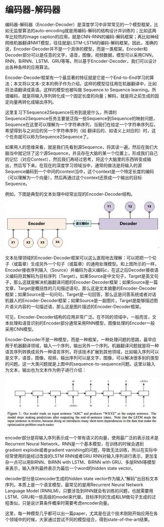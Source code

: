 # 编码器-解码器

编码器-解码器（Encoder-Decoder）是深度学习中非常常见的一个模型框架，比如无监督算法的auto-encoding就是用编码-解码的结构设计并训练的；比如这两年比较热的image caption的应用，就是CNN-RNN的编码-解码框架；再比如神经网络机器翻译NMT模型，往往就是LSTM-LSTM的编码-解码框架。因此，准确的说，Encoder-Decoder并不是一个具体的模型，而是一类框架。Encoder和Decoder部分可以是任意的文字，语音，图像，视频数据，模型可以采用CNN，RNN，BiRNN、LSTM、GRU等等。所以基于Encoder-Decoder，我们可以设计出各种各样的应用算法。

Encoder-Decoder框架有一个最显著的特征就是它是一个End-to-End学习的算法；本文将以文本-文本的例子作为介绍，这样的模型往往用在机器翻译中，比如将法语翻译成英语。这样的模型也被叫做 Sequence to Sequence learning。所谓编码，就是将输入序列转化成一个固定长度的向量；解码，就是将之前生成的固定向量再转化成输出序列。

这里复习下Sequence2Sequence任务到底是什么，所谓的Sequence2Sequence任务主要是泛指一些Sequence到Sequence的映射问题，Sequence在这里可以理解为一个字符串序列，当我们在给定一个字符串序列后，希望得到与之对应的另一个字符串序列（如 翻译后的、如语义上对应的）时，这个任务就可以称为Sequence2Sequence了。

如果用人的思维来看，就是我们先看到源Sequence，将其读一遍，然后在我们大脑当中就记住了这个源Sequence，并且存在大脑的某一个位置上，形成我们自己的记忆（对应Context），然后我们再经过思考，将这个大脑里的东西转变成输出，然后写下来。在现在的深度学习领域当中，通常的做法是将输入的源Sequence编码到一个中间的context当中，这个context是一个特定长度的编码（可以理解为一个向量），然后再通过这个context还原成一个输出的目标Sequence。

例如，下图是典型的文本处理中经常出现的Encoder-Decoder结构。

![img](./src/encoder-decoder/20171210213848485)

文本处理领域的Encoder-Decoder框架可以这么直观地去理解：可以把把一个句子（或篇章）生成另外一个句子（或篇章）的通用处理模型。和上图所示的一样，Encoder接收序列输入（Source）并编码为语义编码$c$，在这之后Decoder接收语义编码将其解码为目标序列（Target）。如果Source是中文句子，Target是英文句子，那么这就是解决机器翻译问题的Encoder-Decoder框架；如果Source是一篇文章，Target是概括性的几句描述语句，那么这是文本摘要的Encoder-Decoder框架；如果Source是一句问句，Target是一句回答，那么这是问答系统或者对话机器人的Encoder-Decoder框架；如果Source是一副图片，Target是能够描述图片语义内容的一句描述语，那么这是图片描述的Encoder-Decoder框架。

可见，Encoder-Decoder结构的应用非常广泛。在不同的领域中，一般而言，文本处理和语音识别的Encoder部分通常采用RNN模型，图像处理的Encoder一般采用CNN模型。

Encoder-Decoder不是一种模型，而是一种框架，一种处理问题的思路，最早应用于机器翻译领域，输入一个序列，输出另外一个序列。机器翻译问题就是将一种语言序列转换成另外一种语言序列，将该技术扩展到其他领域，比如输入序列可以是文字，语音，图像，视频，输出序列可以是文字，图像，可以解决很多别的类型的问题。这一大类问题就是上图中的sequence-to-sequence问题。这里以输入为文本，输出也为文本作为例子进行介绍：

![6ac0005d53b03bfb349](./src/encoder-decoder/6ac0005d53b03bfb349)

encoder部分是将输入序列表示成一个带有语义的向量，使用最广泛的表示技术是Recurrent Neural Network，RNN是一个基本模型，在训练的时候会遇到gradient explode或者gradient vanishing的问题，导致无法训练，所以在实际中经常使用的是经过改良的LSTM RNN或者GRU RNN对输入序列进行表示，更加复杂一点可以用BiRNN、BiRNN with LSTM、BiRNN with GRU、多层RNN等模型来表示，输入序列最终表示为最后一个word的hidden state vector。

decoder部分是以encoder生成的hidden state vector作为输入“解码”出目标文本序列，本质上是一个语言模型，最常见的是用Recurrent Neural Network Language Model (RNNLM)，只要涉及到RNN就会有训练的问题，也就需要用LSTM、GRU和一些高级的model来代替。目标序列的生成和LM做句子生成的过程类似，只是说计算条件概率时需要考虑encoder向量。

这里，每一种模型几乎都可以出一篇paper，尤其是在这个技术刚刚开始应用在各个领域中的时候，大家通过尝试不同的模型组合，得到state-of-the-art结果。
